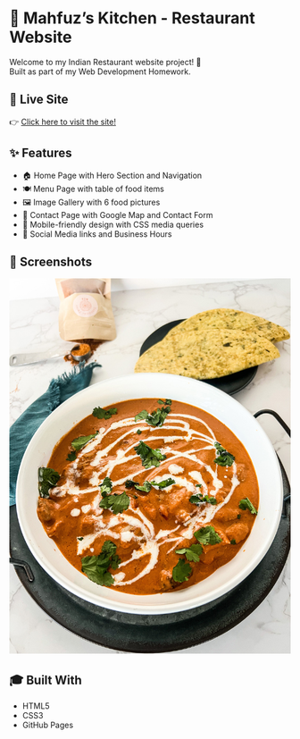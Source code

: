 # 🍛 Mahfuz’s Kitchen - Restaurant Website

Welcome to my Indian Restaurant website project! 🎉  
Built as part of my Web Development Homework.

## 🚀 Live Site

👉 [Click here to visit the site!](https://ranamah.github.io/restaurant-website/menu.html)

## ✨ Features

- 🏠 Home Page with Hero Section and Navigation
- 🍽️ Menu Page with table of food items
- 🖼️ Image Gallery with 6 food pictures
- 📍 Contact Page with Google Map and Contact Form
- 📱 Mobile-friendly design with CSS media queries
- 🔗 Social Media links and Business Hours

## 📸 Screenshots

![Screenshot](photo1.jpg)

## 🎓 Built With

- HTML5
- CSS3
- GitHub Pages



